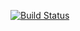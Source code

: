 [![Build Status](https://travis-ci.com/h4wang489/Project-110.svg?token=sE9Hzctdpx1sRB2KYzUY&branch=master)](https://travis-ci.com/h4wang489/Project-110)
